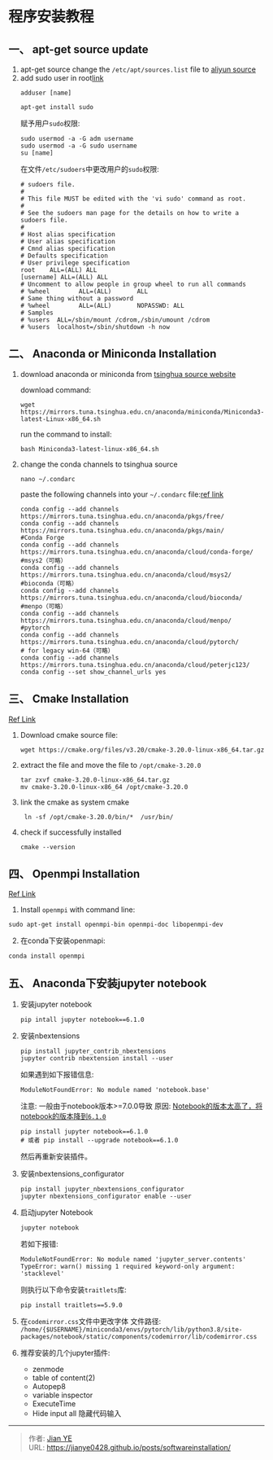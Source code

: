 # 程序安装教程


## 一、 apt-get source update
1. apt-get source
     change the `/etc/apt/sources.list` file to [aliyun source](https://developer.aliyun.com/mirror/ubuntu)
2. add sudo user in root[link](https://blog.csdn.net/acelove40/article/details/54343629)
    ```shell
    adduser [name]
    ```
    ```shell
    apt-get install sudo
    ```
   赋予用户`sudo`权限:
    ```shell
    sudo usermod -a -G adm username
    sudo usermod -a -G sudo username
    su [name]
    ```
    在文件`/etc/sudoers`中更改用户的`sudo`权限:
    ```text
    # sudoers file.
    #
    # This file MUST be edited with the 'vi sudo' command as root.
    #
    # See the sudoers man page for the details on how to write a sudoers file.
    #
    # Host alias specification
    # User alias specification
    # Cmnd alias specification
    # Defaults specification
    # User privilege specification
    root    ALL=(ALL) ALL
    [username] ALL=(ALL) ALL
    # Uncomment to allow people in group wheel to run all commands
    # %wheel        ALL=(ALL)       ALL
    # Same thing without a password
    # %wheel        ALL=(ALL)       NOPASSWD: ALL
    # Samples
    # %users  ALL=/sbin/mount /cdrom,/sbin/umount /cdrom
    # %users  localhost=/sbin/shutdown -h now
    ```

## 二、 Anaconda or Miniconda Installation

1. download anaconda or miniconda from [tsinghua source website](https://mirrors.tuna.tsinghua.edu.cn/anaconda/miniconda/)

    download command:
    ```shell
    wget https://mirrors.tuna.tsinghua.edu.cn/anaconda/miniconda/Miniconda3-latest-Linux-x86_64.sh
    ```

    run the command to install:
    ```shell
    bash Miniconda3-latest-linux-x86_64.sh
    ```
2. change the conda channels to tsinghua source

    ```shell
    nano ~/.condarc
    ```

    paste the following channels into your `~/.condarc` file:[ref link](https://blog.csdn.net/weixin_34910922/article/details/116721774)
    ```text
    conda config --add channels https://mirrors.tuna.tsinghua.edu.cn/anaconda/pkgs/free/
    conda config --add channels https://mirrors.tuna.tsinghua.edu.cn/anaconda/pkgs/main/
    #Conda Forge
    conda config --add channels https://mirrors.tuna.tsinghua.edu.cn/anaconda/cloud/conda-forge/
    #msys2（可略）
    conda config --add channels https://mirrors.tuna.tsinghua.edu.cn/anaconda/cloud/msys2/
    #bioconda（可略）
    conda config --add channels https://mirrors.tuna.tsinghua.edu.cn/anaconda/cloud/bioconda/
    #menpo（可略）
    conda config --add channels https://mirrors.tuna.tsinghua.edu.cn/anaconda/cloud/menpo/
    #pytorch
    conda config --add channels https://mirrors.tuna.tsinghua.edu.cn/anaconda/cloud/pytorch/
    # for legacy win-64（可略）
    conda config --add channels https://mirrors.tuna.tsinghua.edu.cn/anaconda/cloud/peterjc123/
    conda config --set show_channel_urls yes
    ```

## 三、 Cmake Installation

[Ref Link](https://blog.csdn.net/liushao1031177/article/details/119799007)

  1. Download cmake source file:
      ```shell
      wget https://cmake.org/files/v3.20/cmake-3.20.0-linux-x86_64.tar.gz
      ```
  2. extract the file and move the file to `/opt/cmake-3.20.0`
      ```shell
      tar zxvf cmake-3.20.0-linux-x86_64.tar.gz
      mv cmake-3.20.0-linux-x86_64 /opt/cmake-3.20.0
      ```
  3. link the cmake as system cmake
       ```shell
        ln -sf /opt/cmake-3.20.0/bin/*  /usr/bin/
       ```
  4. check if successfully installed
     ```shell
     cmake --version
     ```

## 四、 Openmpi Installation

[Ref Link](https://blog.csdn.net/songbaiyao/article/details/72858184)

1. Install `openmpi` with command line:
```shell
sudo apt-get install openmpi-bin openmpi-doc libopenmpi-dev
```
2. 在conda下安装openmapi:
```shell
conda install openmpi
```

## 五、 Anaconda下安装jupyter notebook

1. 安装jupyter notebook
    ```shell
    pip intall jupyter notebook==6.1.0
    ```

2. 安装nbextensions
    ```shell
    pip install jupyter_contrib_nbextensions
    jupyter contrib nbextension install --user
    ```
    如果遇到如下报错信息:
    ```shell
    ModuleNotFoundError: No module named 'notebook.base'
    ```
    注意: 一般由于notebook版本>=7.0.0导致
    原因: [Notebook的版本太高了，将notebook的版本降到`6.1.0`](https://itsourcecode.com/modulenotfounderror/modulenotfounderror-no-module-named-notebook-base/)
    ```shell
    pip install jupyter notebook==6.1.0
    # 或者 pip install --upgrade notebook==6.1.0
    ```
    然后再重新安装插件。

3. 安装nbextensions_configurator
    ```shell
    pip install jupyter_nbextensions_configurator
    jupyter nbextensions_configurator enable --user
    ```

4. 启动jupyter Notebook
    ```shell
    jupyter notebook
    ```
    若如下报错:
    ```shell
    ModuleNotFoundError: No module named 'jupyter_server.contents'
    TypeError: warn() missing 1 required keyword-only argument: 'stacklevel'
    ```
    则执行以下命令安装`traitlets`库:
    ```shell
    pip install traitlets==5.9.0
    ```
5. 在`codemirror.css`文件中更改字体
    文件路径: `/home/{$USERNAME}/miniconda3/envs/pytorch/lib/python3.8/site-packages/notebook/static/components/codemirror/lib/codemirror.css`
6. 推荐安装的几个jupyter插件:
   - zenmode
   - table of content(2)
   - Autopep8
   - variable inspector
   - ExecuteTime
   - Hide input all 隐藏代码输入




---

> 作者: [Jian YE](https://github.com/jianye0428)  
> URL: https://jianye0428.github.io/posts/softwareinstallation/  


